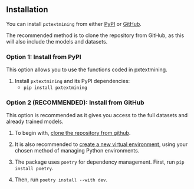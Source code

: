## Installation

You can install `pxtextmining` from either [PyPI](https://pypi.org/project/pxtextmining/) or [GitHub](https://github.com/the-strategy-unit/pxtextmining).

The recommended method is to clone the repository from GitHub, as this will also include the models and datasets.

### Option 1: Install from PyPI
This option allows you to use the functions coded in pxtextmining.

1. Install `pxtextmining` and its PyPI dependencies:
      - `pip install pxtextmining`


### Option 2 (RECOMMENDED): Install from GitHub
This option is recommended as it gives you access to the full datasets and already trained models.

1. To begin with, [clone the repository from github](https://docs.github.com/en/repositories/creating-and-managing-repositories/cloning-a-repository).

2. It is also recommended to [create a new virtual environment](https://docs.python.org/3/library/venv.html), using your chosen method of managing Python environments.

3. The package uses `poetry` for dependency management. First, run `pip install poetry`.

4. Then, run `poetry install --with dev`.
